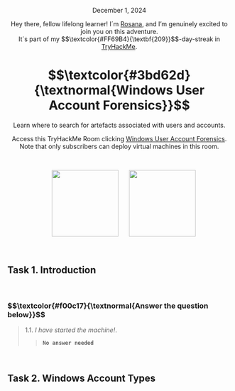 <p align="center">December 1, 2024</p>
<p align="center">Hey there, fellow lifelong learner! I´m <a href="https://www.linkedin.com/in/rosanafssantos/">Rosana</a>, and I’m genuinely excited to join you on this adventure.<br>
It´s part of my $$\textcolor{#FF69B4}{\textbf{209}}$$-day-streak in  <a href="https://tryhackme.com/r/p/Rosana">TryHackMe</a>.</p>

<h1 align="center">
  $$\textcolor{#3bd62d}{\textnormal{Windows User Account Forensics}}$$
</h1>
<p align="center">Learn where to search for artefacts associated with users and accounts.</p>
<p align="center">Access this TryHackMe Room clicking <a href="https://tryhackme.com/r/room/windowsuseraccountforensics">Windows User Account Forensics</a>. Note that only subscribers can deploy virtual machines in this room.</p><br>
<p align="center">
  <img height="150px" hspace="20" src="https://github.com/user-attachments/assets/3773d729-f20d-4e8b-8c6f-fbd982d22bed">
  <img height="150px" src="">
</p>


<br>
<h2>Task 1. Introduction<a id='1'></a></h2>

<br>

<h3 align="left"> $$\textcolor{#f00c17}{\textnormal{Answer the question below}}$$ </h3>

> 1.1. <em>I have started the machine!</em>.<a id='1.1'></a>
>> <code><strong>No answer needed</strong></code>

<br>
<h2>Task 2. Windows Account Types<a id='2'></a></h2>










